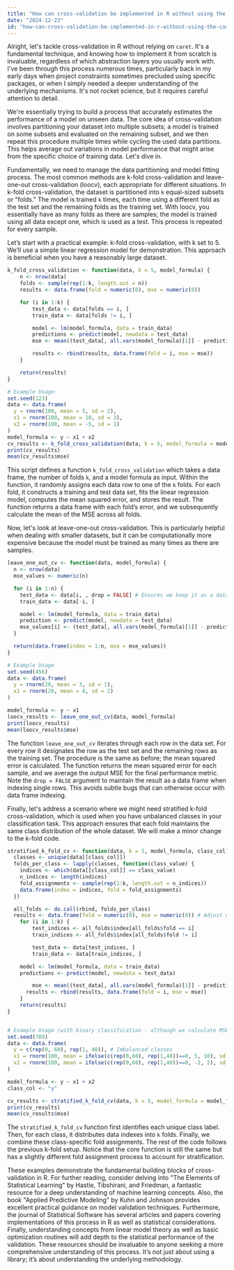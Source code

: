 ```yaml
---
title: "How can cross-validation be implemented in R without using the caret package?"
date: "2024-12-23"
id: "how-can-cross-validation-be-implemented-in-r-without-using-the-caret-package"
---
```


Alright, let's tackle cross-validation in R without relying on `caret`. It's a fundamental technique, and knowing how to implement it from scratch is invaluable, regardless of which abstraction layers you usually work with. I've been through this process numerous times, particularly back in my early days when project constraints sometimes precluded using specific packages, or when I simply needed a deeper understanding of the underlying mechanisms. It's not rocket science, but it requires careful attention to detail.

We're essentially trying to build a process that accurately estimates the performance of a model on unseen data. The core idea of cross-validation involves partitioning your dataset into multiple subsets; a model is trained on some subsets and evaluated on the remaining subset, and we then repeat this procedure multiple times while cycling the used data partitions. This helps average out variations in model performance that might arise from the specific choice of training data. Let's dive in.

Fundamentally, we need to manage the data partitioning and model fitting process. The most common methods are k-fold cross-validation and leave-one-out cross-validation (loocv), each appropriate for different situations. In k-fold cross-validation, the dataset is partitioned into `k` equal-sized subsets or "folds." The model is trained `k` times, each time using a different fold as the test set and the remaining folds as the training set. With loocv, you essentially have as many folds as there are samples; the model is trained using all data except one, which is used as a test. This process is repeated for every sample.

Let’s start with a practical example: k-fold cross-validation, with k set to 5. We’ll use a simple linear regression model for demonstration. This approach is beneficial when you have a reasonably large dataset.

```r
k_fold_cross_validation <- function(data, k = 5, model_formula) {
    n <- nrow(data)
    folds <- sample(rep(1:k, length.out = n))
    results <- data.frame(fold = numeric(0), mse = numeric(0))

    for (i in 1:k) {
        test_data <- data[folds == i, ]
        train_data <- data[folds != i, ]

        model <- lm(model_formula, data = train_data)
        predictions <- predict(model, newdata = test_data)
        mse <- mean((test_data[, all.vars(model_formula)[1]] - predictions)^2)

        results <- rbind(results, data.frame(fold = i, mse = mse))
    }

    return(results)
}

# Example Usage:
set.seed(123)
data <- data.frame(
  y = rnorm(100, mean = 5, sd = 2),
  x1 = rnorm(100, mean = 10, sd = 3),
  x2 = rnorm(100, mean = -5, sd = 1)
)
model_formula <- y ~ x1 + x2
cv_results <- k_fold_cross_validation(data, k = 5, model_formula = model_formula)
print(cv_results)
mean(cv_results$mse)
```

This script defines a function `k_fold_cross_validation` which takes a data frame, the number of folds `k`, and a model formula as input. Within the function, it randomly assigns each data row to one of the `k` folds. For each fold, it constructs a training and test data set, fits the linear regression model, computes the mean squared error, and stores the result. The function returns a data frame with each fold’s error, and we subsequently calculate the mean of the MSE across all folds.

Now, let's look at leave-one-out cross-validation. This is particularly helpful when dealing with smaller datasets, but it can be computationally more expensive because the model must be trained as many times as there are samples.

```r
leave_one_out_cv <- function(data, model_formula) {
  n <- nrow(data)
  mse_values <- numeric(n)

  for (i in 1:n) {
    test_data <- data[i, , drop = FALSE] # Ensures we keep it as a data frame
    train_data <- data[-i, ]

    model <- lm(model_formula, data = train_data)
    prediction <- predict(model, newdata = test_data)
    mse_values[i] <- (test_data[, all.vars(model_formula)[1]] - prediction)^2
  }

  return(data.frame(index = 1:n, mse = mse_values))
}

# Example Usage
set.seed(456)
data <- data.frame(
  y = rnorm(20, mean = 3, sd = 1),
  x1 = rnorm(20, mean = 8, sd = 2)
)

model_formula <- y ~ x1
loocv_results <- leave_one_out_cv(data, model_formula)
print(loocv_results)
mean(loocv_results$mse)
```

The function `leave_one_out_cv` iterates through each row in the data set. For every row it designates the row as the test set and the remaining rows as the training set. The procedure is the same as before; the mean squared error is calculated. The function returns the mean squared error for each sample, and we average the output MSE for the final performance metric. Note the `drop = FALSE` argument to maintain the result as a data frame when indexing single rows. This avoids subtle bugs that can otherwise occur with data frame indexing.

Finally, let's address a scenario where we might need stratified k-fold cross-validation, which is used when you have unbalanced classes in your classification task. This approach ensures that each fold maintains the same class distribution of the whole dataset. We will make a minor change to the k-fold code.

```r
stratified_k_fold_cv <- function(data, k = 5, model_formula, class_col) {
  classes <- unique(data[[class_col]])
  folds_per_class <- lapply(classes, function(class_value) {
    indices <- which(data[[class_col]] == class_value)
    n_indices <- length(indices)
    fold_assignments <- sample(rep(1:k, length.out = n_indices))
    data.frame(index = indices, fold = fold_assignments)
  })

  all_folds <- do.call(rbind, folds_per_class)
  results <- data.frame(fold = numeric(0), mse = numeric(0)) # Adjust metric as necessary.
    for (i in 1:k) {
        test_indices <- all_folds$index[all_folds$fold == i]
        train_indices <- all_folds$index[all_folds$fold != i]

        test_data <- data[test_indices, ]
        train_data <- data[train_indices, ]

    model <- lm(model_formula, data = train_data)
    predictions <- predict(model, newdata = test_data)

        mse <- mean((test_data[, all.vars(model_formula)[1]] - predictions)^2) # Adjust metric as needed.
      results <- rbind(results, data.frame(fold = i, mse = mse))
    }
    return(results)
}


# Example Usage (with binary classification - although we calculate MSE for demonstration)
set.seed(789)
data <- data.frame(
  y = c(rep(0, 60), rep(1, 40)), # Imbalanced classes
  x1 = rnorm(100, mean = ifelse(c(rep(0,60), rep(1,40))==0, 5, 10), sd = 3),
  x2 = rnorm(100, mean = ifelse(c(rep(0,60), rep(1,40))==0, -2, 2), sd = 1)
)

model_formula <- y ~ x1 + x2
class_col <- "y"

cv_results <- stratified_k_fold_cv(data, k = 5, model_formula = model_formula, class_col = class_col)
print(cv_results)
mean(cv_results$mse)
```

The `stratified_k_fold_cv` function first identifies each unique class label. Then, for each class, it distributes data indexes into `k` folds. Finally, we combine these class-specific fold assignments. The rest of the code follows the previous k-fold setup. Notice that the core function is still the same but has a slightly different fold assignment process to account for stratification.

These examples demonstrate the fundamental building blocks of cross-validation in R. For further reading, consider delving into "The Elements of Statistical Learning" by Hastie, Tibshirani, and Friedman, a fantastic resource for a deep understanding of machine learning concepts. Also, the book "Applied Predictive Modeling" by Kuhn and Johnson provides excellent practical guidance on model validation techniques. Furthermore, the journal of Statistical Software has several articles and papers covering implementations of this process in R as well as statistical considerations. Finally, understanding concepts from linear model theory as well as basic optimization routines will add depth to the statistical performance of the validation. These resources should be invaluable to anyone seeking a more comprehensive understanding of this process. It’s not just about using a library; it’s about understanding the underlying methodology.

